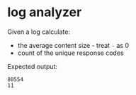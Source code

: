 # log analyzer

Given a log calculate:

* the average content size - treat `-` as 0
* count of the unique response codes

Expected output:

```
80554
11
```
